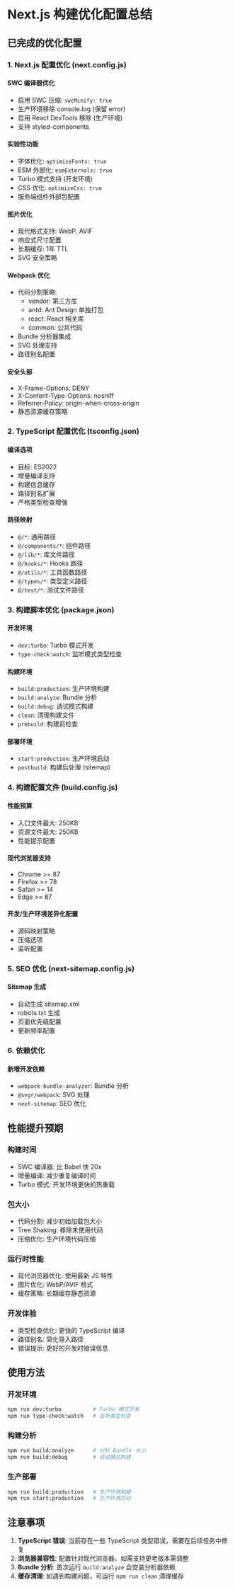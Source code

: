 # Next.js 构建优化配置总结

## 已完成的优化配置

### 1. Next.js 配置优化 (next.config.js)

#### SWC 编译器优化
- 启用 SWC 压缩: `swcMinify: true`
- 生产环境移除 console.log (保留 error)
- 启用 React DevTools 移除 (生产环境)
- 支持 styled-components

#### 实验性功能
- 字体优化: `optimizeFonts: true`
- ESM 外部化: `esmExternals: true`
- Turbo 模式支持 (开发环境)
- CSS 优化: `optimizeCss: true`
- 服务端组件外部包配置

#### 图片优化
- 现代格式支持: WebP, AVIF
- 响应式尺寸配置
- 长期缓存: 1年 TTL
- SVG 安全策略

#### Webpack 优化
- 代码分割策略:
  - vendor: 第三方库
  - antd: Ant Design 单独打包
  - react: React 相关库
  - common: 公共代码
- Bundle 分析器集成
- SVG 处理支持
- 路径别名配置

#### 安全头部
- X-Frame-Options: DENY
- X-Content-Type-Options: nosniff
- Referrer-Policy: origin-when-cross-origin
- 静态资源缓存策略

### 2. TypeScript 配置优化 (tsconfig.json)

#### 编译选项
- 目标: ES2022
- 增量编译支持
- 构建信息缓存
- 路径别名扩展
- 严格类型检查增强

#### 路径映射
- `@/*`: 通用路径
- `@/components/*`: 组件路径
- `@/lib/*`: 库文件路径
- `@/hooks/*`: Hooks 路径
- `@/utils/*`: 工具函数路径
- `@/types/*`: 类型定义路径
- `@/test/*`: 测试文件路径

### 3. 构建脚本优化 (package.json)

#### 开发环境
- `dev:turbo`: Turbo 模式开发
- `type-check:watch`: 监听模式类型检查

#### 构建环境
- `build:production`: 生产环境构建
- `build:analyze`: Bundle 分析
- `build:debug`: 调试模式构建
- `clean`: 清理构建文件
- `prebuild`: 构建前检查

#### 部署环境
- `start:production`: 生产环境启动
- `postbuild`: 构建后处理 (sitemap)

### 4. 构建配置文件 (build.config.js)

#### 性能预算
- 入口文件最大: 250KB
- 资源文件最大: 250KB
- 性能提示配置

#### 现代浏览器支持
- Chrome >= 87
- Firefox >= 78
- Safari >= 14
- Edge >= 87

#### 开发/生产环境差异化配置
- 源码映射策略
- 压缩选项
- 监听配置

### 5. SEO 优化 (next-sitemap.config.js)

#### Sitemap 生成
- 自动生成 sitemap.xml
- robots.txt 生成
- 页面优先级配置
- 更新频率配置

### 6. 依赖优化

#### 新增开发依赖
- `webpack-bundle-analyzer`: Bundle 分析
- `@svgr/webpack`: SVG 处理
- `next-sitemap`: SEO 优化

## 性能提升预期

### 构建时间
- SWC 编译器: 比 Babel 快 20x
- 增量编译: 减少重复编译时间
- Turbo 模式: 开发环境更快的热重载

### 包大小
- 代码分割: 减少初始加载包大小
- Tree Shaking: 移除未使用代码
- 压缩优化: 生产环境代码压缩

### 运行时性能
- 现代浏览器优化: 使用最新 JS 特性
- 图片优化: WebP/AVIF 格式
- 缓存策略: 长期缓存静态资源

### 开发体验
- 类型检查优化: 更快的 TypeScript 编译
- 路径别名: 简化导入路径
- 错误提示: 更好的开发时错误信息

## 使用方法

### 开发环境
```bash
npm run dev:turbo          # Turbo 模式开发
npm run type-check:watch   # 监听类型检查
```

### 构建分析
```bash
npm run build:analyze      # 分析 Bundle 大小
npm run build:debug        # 调试模式构建
```

### 生产部署
```bash
npm run build:production   # 生产环境构建
npm run start:production   # 生产环境启动
```

## 注意事项

1. **TypeScript 错误**: 当前存在一些 TypeScript 类型错误，需要在后续任务中修复
2. **浏览器兼容性**: 配置针对现代浏览器，如需支持更老版本需调整
3. **Bundle 分析**: 首次运行 `build:analyze` 会安装分析器依赖
4. **缓存清理**: 如遇到构建问题，可运行 `npm run clean` 清理缓存